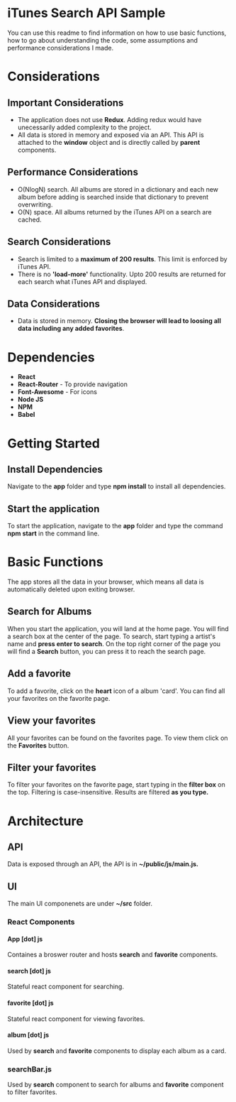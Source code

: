# iTunes Search API Sample

You can use this readme to find information on how to use basic functions, how to go about understanding the code, some assumptions and performance considerations I made.

# Considerations

## Important Considerations

 - The application does not use **Redux**. Adding redux would have unecessarily added complexity to the project.
 -  All data is stored in memory and exposed via an API. This API is attached to the **window** object and is directly called by **parent** components.

## Performance Considerations

 - O(NlogN) search. All albums are stored in a dictionary and each new album before adding is searched inside that dictionary to prevent overwriting.
 - O(N) space. All albums returned by the iTunes API on a search are cached. 

## Search Considerations

 - Search is limited to a **maximum of 200 results**. This limit is enforced by iTunes API. 
 - There is no **'load-more'** functionality. Upto 200 results are returned for each search what iTunes API and displayed.

## Data Considerations

 - Data is stored in memory. **Closing the browser will lead to loosing all data including any added favorites**. 
 
# Dependencies

 - **React** 
 - **React-Router** - To provide navigation
 - **Font-Awesome** - For icons
 -  **Node JS**
 -  **NPM**
 -  **Babel**
 
# Getting Started

## Install Dependencies

Navigate to the **app** folder and type **npm install** to install all dependencies.

## Start the application

To start the application, navigate to the **app** folder and type the command **npm start** in the command line.

# Basic Functions

The app stores all the data in your browser, which means all data is automatically deleted upon exiting browser.

## Search for Albums

When you start the application, you will land at the home page. You will find a search box at the center of the page. To search, start typing a artist's name and **press enter to search**. On the top right corner of the page you will find a **Search** button, you can press it to reach the search page. 

## Add a favorite

To add a favorite, click on the **heart** icon of a album 'card'. You can find all your favorites on the favorite page.

## View your favorites

All your favorites can be found on the favorites page. To view them click on the **Favorites** button. 

## Filter your favorites

To filter your favorites on the favorite page, start typing in the **filter box** on the top. Filtering is case-insensitive. Results are filtered **as you type.**

# Architecture

## API
Data is exposed through an API, the API is in  **~/public/js/main.js.**
 
## UI
The main UI componenets are under **~/src** folder.

### React Components

#### App [dot] js 
Containes a broswer router and hosts **search** and **favorite** components.

#### search [dot] js
Stateful react component for searching.

#### favorite [dot] js
Stateful react component for viewing favorites.

#### album [dot] js
Used by **search** and **favorite** components to display each album as a card.

### searchBar.js
Used by **search** component to search for albums and **favorite** component to filter favorites.


```
